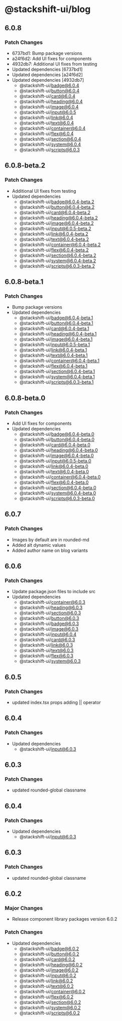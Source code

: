 # @stackshift-ui/blog

## 6.0.8

### Patch Changes

- 6737bd1: Bump package versions
- a24f6d2: Add UI fixes for components
- 4932db7: Additional UI fixes from testing
- Updated dependencies [6737bd1]
- Updated dependencies [a24f6d2]
- Updated dependencies [4932db7]
  - @stackshift-ui/badge@6.0.4
  - @stackshift-ui/button@6.0.4
  - @stackshift-ui/card@6.0.4
  - @stackshift-ui/heading@6.0.4
  - @stackshift-ui/image@6.0.4
  - @stackshift-ui/input@6.0.5
  - @stackshift-ui/link@6.0.4
  - @stackshift-ui/text@6.0.4
  - @stackshift-ui/container@6.0.4
  - @stackshift-ui/flex@6.0.4
  - @stackshift-ui/section@6.0.4
  - @stackshift-ui/system@6.0.4
  - @stackshift-ui/scripts@6.0.3

## 6.0.8-beta.2

### Patch Changes

- Additional UI fixes from testing
- Updated dependencies
  - @stackshift-ui/badge@6.0.4-beta.2
  - @stackshift-ui/button@6.0.4-beta.2
  - @stackshift-ui/card@6.0.4-beta.2
  - @stackshift-ui/heading@6.0.4-beta.2
  - @stackshift-ui/image@6.0.4-beta.2
  - @stackshift-ui/input@6.0.5-beta.2
  - @stackshift-ui/link@6.0.4-beta.2
  - @stackshift-ui/text@6.0.4-beta.2
  - @stackshift-ui/container@6.0.4-beta.2
  - @stackshift-ui/flex@6.0.4-beta.2
  - @stackshift-ui/section@6.0.4-beta.2
  - @stackshift-ui/system@6.0.4-beta.2
  - @stackshift-ui/scripts@6.0.3-beta.2

## 6.0.8-beta.1

### Patch Changes

- Bump package versions
- Updated dependencies
  - @stackshift-ui/badge@6.0.4-beta.1
  - @stackshift-ui/button@6.0.4-beta.1
  - @stackshift-ui/card@6.0.4-beta.1
  - @stackshift-ui/heading@6.0.4-beta.1
  - @stackshift-ui/image@6.0.4-beta.1
  - @stackshift-ui/input@6.0.5-beta.1
  - @stackshift-ui/link@6.0.4-beta.1
  - @stackshift-ui/text@6.0.4-beta.1
  - @stackshift-ui/container@6.0.4-beta.1
  - @stackshift-ui/flex@6.0.4-beta.1
  - @stackshift-ui/section@6.0.4-beta.1
  - @stackshift-ui/system@6.0.4-beta.1
  - @stackshift-ui/scripts@6.0.3-beta.1

## 6.0.8-beta.0

### Patch Changes

- Add UI fixes for components
- Updated dependencies
  - @stackshift-ui/badge@6.0.4-beta.0
  - @stackshift-ui/button@6.0.4-beta.0
  - @stackshift-ui/card@6.0.4-beta.0
  - @stackshift-ui/heading@6.0.4-beta.0
  - @stackshift-ui/image@6.0.4-beta.0
  - @stackshift-ui/input@6.0.5-beta.0
  - @stackshift-ui/link@6.0.4-beta.0
  - @stackshift-ui/text@6.0.4-beta.0
  - @stackshift-ui/container@6.0.4-beta.0
  - @stackshift-ui/flex@6.0.4-beta.0
  - @stackshift-ui/section@6.0.4-beta.0
  - @stackshift-ui/system@6.0.4-beta.0
  - @stackshift-ui/scripts@6.0.3-beta.0

## 6.0.7

### Patch Changes

- Images by default are in rounded-md
- Added alt dynamic values
- Added author name on blog variants

## 6.0.6

### Patch Changes

- Update package.json files to include src
- Updated dependencies
  - @stackshift-ui/container@6.0.3
  - @stackshift-ui/heading@6.0.3
  - @stackshift-ui/section@6.0.3
  - @stackshift-ui/button@6.0.3
  - @stackshift-ui/badge@6.0.3
  - @stackshift-ui/image@6.0.3
  - @stackshift-ui/input@6.0.4
  - @stackshift-ui/card@6.0.3
  - @stackshift-ui/link@6.0.3
  - @stackshift-ui/text@6.0.3
  - @stackshift-ui/flex@6.0.3
  - @stackshift-ui/system@6.0.3

## 6.0.5

### Patch Changes

- updated index.tsx props adding || operator

## 6.0.4

### Patch Changes

- Updated dependencies
  - @stackshift-ui/input@6.0.3

## 6.0.3

### Patch Changes

- updated rounded-global classname

## 6.0.4

### Patch Changes

- Updated dependencies
  - @stackshift-ui/input@6.0.3

## 6.0.3

### Patch Changes

- updated rounded-global classname

## 6.0.2

### Major Changes

- Release component library packages version 6.0.2

### Patch Changes

- Updated dependencies
  - @stackshift-ui/badge@6.0.2
  - @stackshift-ui/button@6.0.2
  - @stackshift-ui/card@6.0.2
  - @stackshift-ui/heading@6.0.2
  - @stackshift-ui/image@6.0.2
  - @stackshift-ui/input@6.0.2
  - @stackshift-ui/link@6.0.2
  - @stackshift-ui/text@6.0.2
  - @stackshift-ui/container@6.0.2
  - @stackshift-ui/flex@6.0.2
  - @stackshift-ui/section@6.0.2
  - @stackshift-ui/system@6.0.2
  - @stackshift-ui/scripts@6.0.2
